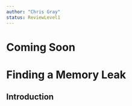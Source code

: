 ```yaml
---
author: "Chris Gray"
status: ReviewLevel1
---
```


# Coming Soon

# Finding a Memory Leak

## Introduction
